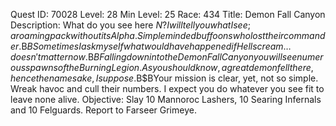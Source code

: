 Quest ID: 70028
Level: 28
Min Level: 25
Race: 434
Title: Demon Fall Canyon
Description: What do you see here $N? I will tell you what I see; a roaming pack without its Alpha. Simple minded buffoons who lost their commander.$B$BSometimes I ask myself what would have happened if Hellscream… doesn't matter now.$B$BFalling down into the Demon Fall Canyon you will see numerous spawns of the Burning Legion. As you should know, a great demon fell there, hence the namesake, I suppose.$B$BYour mission is clear, yet, not so simple. Wreak havoc and cull their numbers. I expect you do whatever you see fit to leave none alive.
Objective: Slay 10 Mannoroc Lashers, 10 Searing Infernals and 10 Felguards. Report to Farseer Grimeye.
